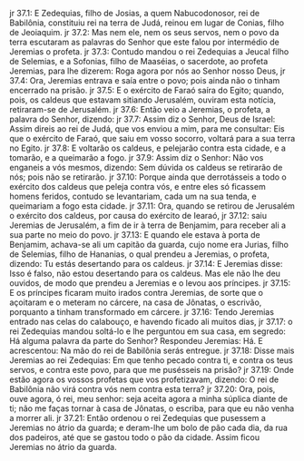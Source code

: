 jr 37.1: E Zedequias, filho de Josias, a quem Nabucodonosor, rei de Babilônia, constituiu rei na terra de Judá, reinou em lugar de Conias, filho de Jeoiaquim.
jr 37.2: Mas nem ele, nem os seus servos, nem o povo da terra escutaram as palavras do Senhor que este falou por intermédio de Jeremias o profeta.
jr 37.3: Contudo mandou o rei Zedequias a Jeucal filho de Selemias, e a Sofonias, filho de Maaséias, o sacerdote, ao profeta Jeremias, para lhe dizerem: Roga agora por nós ao Senhor nosso Deus,
jr 37.4: Ora, Jeremias entrava e saía entre o povo; pois ainda não o tinham encerrado na prisão.
jr 37.5: E o exército de Faraó saíra do Egito; quando, pois, os caldeus que estavam sitiando Jerusalém, ouviram esta notícia, retiraram-se de Jerusalém.
jr 37.6: Então veio a Jeremias, o profeta, a palavra do Senhor, dizendo:
jr 37.7: Assim diz o Senhor, Deus de Israel: Assim direis ao rei de Judá, que vos enviou a mim, para me consultar: Eis que o exército de Faraó, que saiu em vosso socorro, voltará para a sua terra no Egito.
jr 37.8: E voltarão os caldeus, e pelejarão contra esta cidade, e a tomarão, e a queimarão a fogo.
jr 37.9: Assim diz o Senhor: Não vos enganeis a vós mesmos, dizendo: Sem dúvida os caldeus se retirarão de nós; pois não se retirarão.
jr 37.10: Porque ainda que derrotásseis a todo o exército dos caldeus que peleja contra vós, e entre eles só ficassem homens feridos, contudo se levantariam, cada um na sua tenda, e queimariam a fogo esta cidade.
jr 37.11: Ora, quando se retirou de Jerusalém o exército dos caldeus, por causa do exército de Iearaó,
jr 37.12: saiu Jeremias de Jerusalém, a fim de ir à terra de Benjamim, para receber ali a sua parte no meio do povo.
jr 37.13: E quando ele estava à porta de Benjamim, achava-se ali um capitão da guarda, cujo nome era Jurias, filho de Selemias, filho de Hananias, o qual prendeu a Jeremias, o profeta, dizendo: Tu estás desertando para os caldeus.
jr 37.14: E Jeremias disse: Isso é falso, não estou desertando para os caldeus. Mas ele não lhe deu ouvidos, de modo que prendeu a Jeremias e o levou aos príncipes.
jr 37.15: E os príncipes ficaram muito irados contra Jeremias, de sorte que o açoitaram e o meteram no cárcere, na casa de Jônatas, o escrivão, porquanto a tinham transformado em cárcere.
jr 37.16: Tendo Jeremias entrado nas celas do calabouço, e havendo ficado ali muitos dias,
jr 37.17: o rei Zedequias mandou soltá-lo e lhe perguntou em sua casa, em segredo: Há alguma palavra da parte do Senhor? Respondeu Jeremias: Há. E acrescentou: Na mão do rei de Babilônia serás entregue.
jr 37.18: Disse mais Jeremias ao rei Zedequias: Em que tenho pecado contra ti, e contra os teus servos, e contra este povo, para que me pusésseis na prisão?
jr 37.19: Onde estão agora os vossos profetas que vos profetizavam, dizendo: O rei de Babilônia não virá contra vós nem contra esta terra?
jr 37.20: Ora, pois, ouve agora, ó rei, meu senhor: seja aceita agora a minha súplica diante de ti; não me faças tornar à casa de Jônatas, o escriba, para que eu não venha a morrer ali.
jr 37.21: Então ordenou o rei Zedequias que pusessem a Jeremias no átrio da guarda; e deram-lhe um bolo de pão cada dia, da rua dos padeiros, até que se gastou todo o pão da cidade. Assim ficou Jeremias no átrio da guarda.
